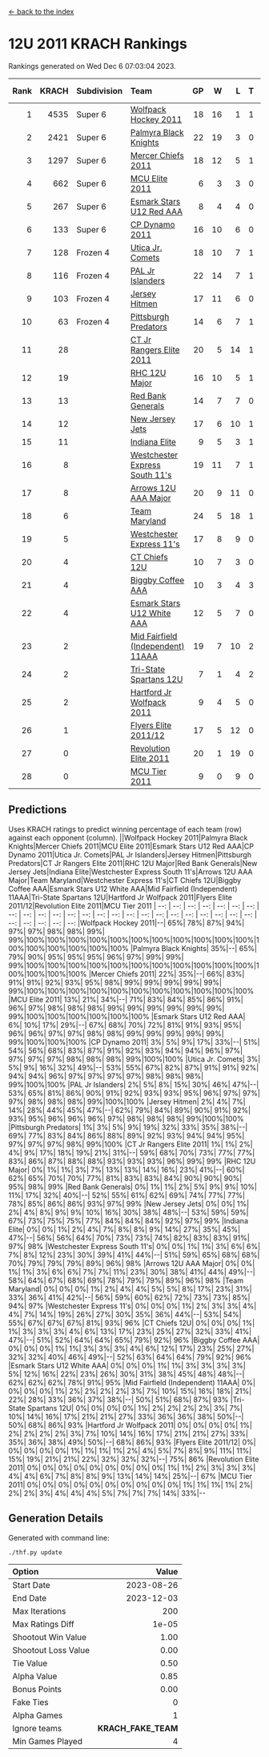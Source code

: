 [<- back to the index](readme.md)
# 12U 2011 KRACH Rankings
Rankings generated on Wed Dec  6 07:03:04 2023.

Rank|KRACH|Subdivision|Team|GP|W|L|T|OTW|OTL|SoS|Exp Wins|Win Diff
---:|---:|:---|:---|---:|---:|---:|---:|---:|---:|---:|---:|---:
1|4535|Super 6|[Wolfpack Hockey 2011](https://gamesheetstats.com/seasons/3664/teams/140937/schedule)|18|16|1|1|0|0|527|17.3|-0.0
2|2421|Super 6|[Palmyra Black Knights](https://gamesheetstats.com/seasons/3664/teams/140949/schedule)|22|19|3|0|1|0|671|19.8|-0.0
3|1297|Super 6|[Mercer Chiefs 2011](https://gamesheetstats.com/seasons/3664/teams/140936/schedule)|18|12|5|1|0|1|1120|13.3|-0.0
4|662|Super 6|[MCU Elite 2011](https://gamesheetstats.com/seasons/3664/teams/140929/schedule)|6|3|3|0|2|0|1674|3.8|-0.0
5|267|Super 6|[Esmark Stars U12 Red AAA](https://gamesheetstats.com/seasons/3664/teams/140951/schedule)|8|4|4|0|1|0|1320|4.8|-0.0
6|133|Super 6|[CP Dynamo 2011](https://gamesheetstats.com/seasons/3664/teams/140944/schedule)|16|10|6|0|0|1|848|10.8|-0.0
7|128|Frozen 4|[Utica Jr. Comets](https://gamesheetstats.com/seasons/3664/teams/140945/schedule)|18|10|7|1|1|0|889|11.3|-0.0
8|116|Frozen 4|[PAL Jr Islanders](https://gamesheetstats.com/seasons/3664/teams/140943/schedule)|22|14|7|1|2|0|358|15.3|-0.0
9|103|Frozen 4|[Jersey Hitmen](https://gamesheetstats.com/seasons/3664/teams/140938/schedule)|17|11|6|0|2|1|328|11.8|-0.0
10|63|Frozen 4|[Pittsburgh Predators](https://gamesheetstats.com/seasons/3664/teams/140950/schedule)|14|6|7|1|0|0|1114|7.3|-0.0
11|28||[CT Jr Rangers Elite 2011](https://gamesheetstats.com/seasons/3664/teams/140931/schedule)|20|5|14|1|0|1|886|6.3|-0.0
12|19||[RHC 12U Major](https://gamesheetstats.com/seasons/3664/teams/140941/schedule)|16|10|5|1|0|1|33|11.4|0.0
13|13||[Red Bank Generals](https://gamesheetstats.com/seasons/3664/teams/140940/schedule)|14|7|7|0|0|1|44|7.9|0.0
14|12||[New Jersey Jets](https://gamesheetstats.com/seasons/3664/teams/140939/schedule)|17|6|10|1|2|0|55|7.3|-0.0
15|11||[Indiana Elite](https://gamesheetstats.com/seasons/3664/teams/144353/schedule)|9|5|3|1|0|0|31|6.4|0.0
16|8||[Westchester Express South 11's](https://gamesheetstats.com/seasons/3664/teams/140947/schedule)|19|11|7|1|1|0|24|12.4|0.0
17|8||[Arrows 12U AAA Major](https://gamesheetstats.com/seasons/3664/teams/140946/schedule)|20|9|11|0|1|1|44|9.9|0.0
18|6||[Team Maryland](https://gamesheetstats.com/seasons/3664/teams/140954/schedule)|24|5|18|1|0|2|794|6.4|0.0
19|5||[Westchester Express 11's](https://gamesheetstats.com/seasons/3664/teams/140948/schedule)|17|8|9|0|0|2|36|8.9|0.0
20|4||[CT Chiefs 12U](https://gamesheetstats.com/seasons/3664/teams/140934/schedule)|10|7|3|0|1|0|2|7.9|0.0
21|4||[Biggby Coffee AAA](https://gamesheetstats.com/seasons/3664/teams/144351/schedule)|10|3|4|3|0|0|6|5.4|0.0
22|4||[Esmark Stars U12 White AAA](https://gamesheetstats.com/seasons/3664/teams/140952/schedule)|12|5|7|0|0|1|15|5.9|0.0
23|2||[Mid Fairfield (Independent) 11AAA](https://gamesheetstats.com/seasons/3664/teams/140933/schedule)|19|7|10|2|0|1|11|8.9|0.0
24|2||[Tri-State Spartans 12U](https://gamesheetstats.com/seasons/3664/teams/144352/schedule)|7|1|4|2|0|0|5|2.9|0.0
25|2||[Hartford Jr Wolfpack 2011](https://gamesheetstats.com/seasons/3664/teams/140935/schedule)|9|4|5|0|1|0|6|4.9|0.0
26|1||[Flyers Elite 2011/12](https://gamesheetstats.com/seasons/3664/teams/140942/schedule)|17|5|12|0|0|2|5|5.9|0.0
27|0||[Revolution Elite 2011](https://gamesheetstats.com/seasons/3664/teams/140953/schedule)|20|1|19|0|0|0|7|1.9|0.0
28|0||[MCU Tier 2011](https://gamesheetstats.com/seasons/3664/teams/140932/schedule)|9|0|9|0|0|0|2|0.9|0.0

## Predictions
Uses KRACH ratings to predict winning percentage of each team (row) against each opponent (column).
||Wolfpack Hockey 2011|Palmyra Black Knights|Mercer Chiefs 2011|MCU Elite 2011|Esmark Stars U12 Red AAA|CP Dynamo 2011|Utica Jr. Comets|PAL Jr Islanders|Jersey Hitmen|Pittsburgh Predators|CT Jr Rangers Elite 2011|RHC 12U Major|Red Bank Generals|New Jersey Jets|Indiana Elite|Westchester Express South 11's|Arrows 12U AAA Major|Team Maryland|Westchester Express 11's|CT Chiefs 12U|Biggby Coffee AAA|Esmark Stars U12 White AAA|Mid Fairfield (Independent) 11AAA|Tri-State Spartans 12U|Hartford Jr Wolfpack 2011|Flyers Elite 2011/12|Revolution Elite 2011|MCU Tier 2011
| --: | --: | --: | --: | --: | --: | --: | --: | --: | --: | --: | --: | --: | --: | --: | --: | --: | --: | --: | --: | --: | --: | --: | --: | --: | --: | --: | --: | --: 
|Wolfpack Hockey 2011|--| 65%| 78%| 87%| 94%| 97%| 97%| 98%| 98%| 99%| 99%|100%|100%|100%|100%|100%|100%|100%|100%|100%|100%|100%|100%|100%|100%|100%|100%|100%
|Palmyra Black Knights| 35%|--| 65%| 79%| 90%| 95%| 95%| 95%| 96%| 97%| 99%| 99%| 99%|100%|100%|100%|100%|100%|100%|100%|100%|100%|100%|100%|100%|100%|100%|100%
|Mercer Chiefs 2011| 22%| 35%|--| 66%| 83%| 91%| 91%| 92%| 93%| 95%| 98%| 99%| 99%| 99%| 99%| 99%| 99%|100%|100%|100%|100%|100%|100%|100%|100%|100%|100%|100%
|MCU Elite 2011| 13%| 21%| 34%|--| 71%| 83%| 84%| 85%| 86%| 91%| 96%| 97%| 98%| 98%| 98%| 99%| 99%| 99%| 99%| 99%| 99%| 99%|100%|100%|100%|100%|100%|100%
|Esmark Stars U12 Red AAA|  6%| 10%| 17%| 29%|--| 67%| 68%| 70%| 72%| 81%| 91%| 93%| 95%| 96%| 96%| 97%| 97%| 98%| 98%| 99%| 99%| 99%| 99%| 99%| 99%|100%|100%|100%
|CP Dynamo 2011|  3%|  5%|  9%| 17%| 33%|--| 51%| 54%| 56%| 68%| 83%| 87%| 91%| 92%| 93%| 94%| 94%| 96%| 97%| 97%| 97%| 97%| 98%| 98%| 98%| 99%|100%|100%
|Utica Jr. Comets|  3%|  5%|  9%| 16%| 32%| 49%|--| 53%| 55%| 67%| 82%| 87%| 91%| 91%| 92%| 94%| 94%| 96%| 97%| 97%| 97%| 97%| 98%| 98%| 98%| 99%|100%|100%
|PAL Jr Islanders|  2%|  5%|  8%| 15%| 30%| 46%| 47%|--| 53%| 65%| 81%| 86%| 90%| 91%| 92%| 93%| 93%| 95%| 96%| 97%| 97%| 97%| 98%| 98%| 98%| 99%|100%|100%
|Jersey Hitmen|  2%|  4%|  7%| 14%| 28%| 44%| 45%| 47%|--| 62%| 79%| 84%| 89%| 90%| 91%| 92%| 93%| 95%| 96%| 96%| 96%| 97%| 98%| 98%| 98%| 99%|100%|100%
|Pittsburgh Predators|  1%|  3%|  5%|  9%| 19%| 32%| 33%| 35%| 38%|--| 69%| 77%| 83%| 84%| 86%| 88%| 89%| 92%| 93%| 94%| 94%| 95%| 97%| 97%| 97%| 98%| 99%|100%
|CT Jr Rangers Elite 2011|  1%|  1%|  2%|  4%|  9%| 17%| 18%| 19%| 21%| 31%|--| 59%| 68%| 70%| 73%| 77%| 77%| 83%| 86%| 87%| 88%| 88%| 93%| 93%| 93%| 96%| 99%| 99%
|RHC 12U Major|  0%|  1%|  1%|  3%|  7%| 13%| 13%| 14%| 16%| 23%| 41%|--| 60%| 62%| 65%| 70%| 70%| 77%| 81%| 83%| 83%| 84%| 90%| 90%| 90%| 95%| 98%| 99%
|Red Bank Generals|  0%|  1%|  1%|  2%|  5%|  9%|  9%| 10%| 11%| 17%| 32%| 40%|--| 52%| 55%| 61%| 62%| 69%| 74%| 77%| 77%| 78%| 85%| 86%| 86%| 93%| 97%| 99%
|New Jersey Jets|  0%|  0%|  1%|  2%|  4%|  8%|  9%|  9%| 10%| 16%| 30%| 38%| 48%|--| 53%| 59%| 59%| 67%| 73%| 75%| 75%| 77%| 84%| 84%| 84%| 92%| 97%| 99%
|Indiana Elite|  0%|  0%|  1%|  2%|  4%|  7%|  8%|  8%|  9%| 14%| 27%| 35%| 45%| 47%|--| 56%| 56%| 64%| 70%| 73%| 73%| 74%| 82%| 83%| 83%| 91%| 97%| 98%
|Westchester Express South 11's|  0%|  0%|  1%|  1%|  3%|  6%|  6%|  7%|  8%| 12%| 23%| 30%| 39%| 41%| 44%|--| 51%| 59%| 65%| 68%| 68%| 70%| 79%| 79%| 79%| 89%| 96%| 98%
|Arrows 12U AAA Major|  0%|  0%|  1%|  1%|  3%|  6%|  6%|  7%|  7%| 11%| 23%| 30%| 38%| 41%| 44%| 49%|--| 58%| 64%| 67%| 68%| 69%| 78%| 79%| 79%| 89%| 96%| 98%
|Team Maryland|  0%|  0%|  0%|  1%|  2%|  4%|  4%|  5%|  5%|  8%| 17%| 23%| 31%| 33%| 36%| 41%| 42%|--| 56%| 59%| 60%| 62%| 72%| 73%| 73%| 85%| 94%| 97%
|Westchester Express 11's|  0%|  0%|  0%|  1%|  2%|  3%|  3%|  4%|  4%|  7%| 14%| 19%| 26%| 27%| 30%| 35%| 36%| 44%|--| 53%| 54%| 55%| 67%| 67%| 67%| 81%| 93%| 96%
|CT Chiefs 12U|  0%|  0%|  0%|  1%|  1%|  3%|  3%|  3%|  4%|  6%| 13%| 17%| 23%| 25%| 27%| 32%| 33%| 41%| 47%|--| 51%| 52%| 64%| 64%| 65%| 79%| 92%| 96%
|Biggby Coffee AAA|  0%|  0%|  0%|  1%|  1%|  3%|  3%|  3%|  4%|  6%| 12%| 17%| 23%| 25%| 27%| 32%| 32%| 40%| 46%| 49%|--| 52%| 63%| 64%| 64%| 79%| 92%| 96%
|Esmark Stars U12 White AAA|  0%|  0%|  0%|  1%|  1%|  3%|  3%|  3%|  3%|  5%| 12%| 16%| 22%| 23%| 26%| 30%| 31%| 38%| 45%| 48%| 48%|--| 62%| 62%| 62%| 78%| 91%| 95%
|Mid Fairfield (Independent) 11AAA|  0%|  0%|  0%|  0%|  1%|  2%|  2%|  2%|  2%|  3%|  7%| 10%| 15%| 16%| 18%| 21%| 22%| 28%| 33%| 36%| 37%| 38%|--| 50%| 51%| 68%| 87%| 93%
|Tri-State Spartans 12U|  0%|  0%|  0%|  0%|  1%|  2%|  2%|  2%|  2%|  3%|  7%| 10%| 14%| 16%| 17%| 21%| 21%| 27%| 33%| 36%| 36%| 38%| 50%|--| 50%| 68%| 86%| 93%
|Hartford Jr Wolfpack 2011|  0%|  0%|  0%|  0%|  1%|  2%|  2%|  2%|  2%|  3%|  7%| 10%| 14%| 16%| 17%| 21%| 21%| 27%| 33%| 35%| 36%| 38%| 49%| 50%|--| 68%| 86%| 93%
|Flyers Elite 2011/12|  0%|  0%|  0%|  0%|  0%|  1%|  1%|  1%|  1%|  2%|  4%|  5%|  7%|  8%|  9%| 11%| 11%| 15%| 19%| 21%| 21%| 22%| 32%| 32%| 32%|--| 75%| 86%
|Revolution Elite 2011|  0%|  0%|  0%|  0%|  0%|  0%|  0%|  0%|  0%|  1%|  1%|  2%|  3%|  3%|  3%|  4%|  4%|  6%|  7%|  8%|  8%|  9%| 13%| 14%| 14%| 25%|--| 67%
|MCU Tier 2011|  0%|  0%|  0%|  0%|  0%|  0%|  0%|  0%|  0%|  0%|  1%|  1%|  1%|  1%|  2%|  2%|  2%|  3%|  4%|  4%|  4%|  5%|  7%|  7%|  7%| 14%| 33%|--

## Generation Details

Generated with command line:
```
./thf.py update
```

| Option | Value |
| :----- | ----: |
| Start Date | 2023-08-26 |
| End Date | 2023-12-03 |
| Max Iterations | 200 |
| Max Ratings Diff | 1e-05 |
| Shootout Win Value | 1.00 |
| Shootout Loss Value | 0.00 |
| Tie Value | 0.50 |
| Alpha Value | 0.85 |
| Bonus Points | 0.00 |
| Fake Ties | 0 |
| Alpha Games | 1 |
| Ignore teams | __KRACH_FAKE_TEAM__ |
| Min Games Played | 4 |

